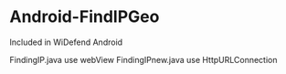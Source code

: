 # Android-FindIPGeo

Included in WiDefend Android

FindingIP.java use webView
FindingIPnew.java use HttpURLConnection
